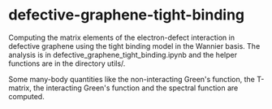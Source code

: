 # defective-graphene-tight-binding
Computing the matrix elements of the electron-defect interaction in defective graphene using the tight binding model in the Wannier basis. The analysis is in defective_graphene_tight_binding.ipynb and the helper functions are in the directory utils/.

Some many-body quantities like the non-interacting Green's function, the T-matrix, the interacting Green's function and the spectral function are computed.
